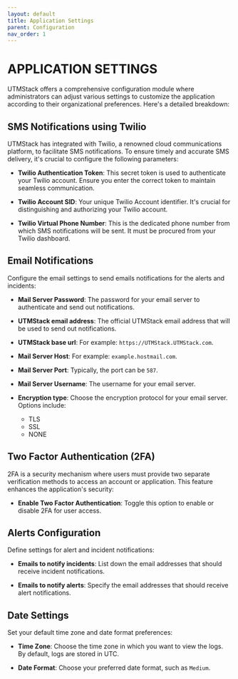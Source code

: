 ```yaml
---
layout: default
title: Application Settings
parent: Configuration
nav_order: 1
---
```


# APPLICATION SETTINGS

UTMStack offers a comprehensive configuration module where administrators can adjust various settings to customize the application according to their organizational preferences. Here's a detailed breakdown:

## SMS Notifications using Twilio

UTMStack has integrated with Twilio, a renowned cloud communications platform, to facilitate SMS notifications. To ensure timely and accurate SMS delivery, it's crucial to configure the following parameters:

- **Twilio Authentication Token**: This secret token is used to authenticate your Twilio account. Ensure you enter the correct token to maintain seamless communication.
  
- **Twilio Account SID**: Your unique Twilio Account identifier. It's crucial for distinguishing and authorizing your Twilio account.

- **Twilio Virtual Phone Number**: This is the dedicated phone number from which SMS notifications will be sent. It must be procured from your Twilio dashboard.


## Email Notifications

Configure the email settings to send emails notifications for the alerts and incidents:

- **Mail Server Password**: The password for your email server to authenticate and send out notifications.

- **UTMStack email address**: The official UTMStack email address that will be used to send out notifications.

- **UTMStack base url**: For example: `https://UTMStack.UTMStack.com`.

- **Mail Server Host**: For example: `example.hostmail.com`.

- **Mail Server Port**: Typically, the port can be `587`.

- **Mail Server Username**: The username for your email server.

- **Encryption type**: Choose the encryption protocol for your email server. Options include:
  - TLS
  - SSL
  - NONE



## Two Factor Authentication (2FA)

2FA is a security mechanism where users must provide two separate verification methods to access an account or application. This feature enhances the application's security:

- **Enable Two Factor Authentication**: Toggle this option to enable or disable 2FA for user access.


## Alerts Configuration

Define settings for alert and incident notifications:

- **Emails to notify incidents**: List down the email addresses that should receive incident notifications.

- **Emails to notify alerts**: Specify the email addresses that should receive alert notifications.

## Date Settings

Set your default time zone and date format preferences:

- **Time Zone**: Choose the time zone in which you want to view the logs. By default, logs are stored in UTC.

- **Date Format**: Choose your preferred date format, such as `Medium`.
